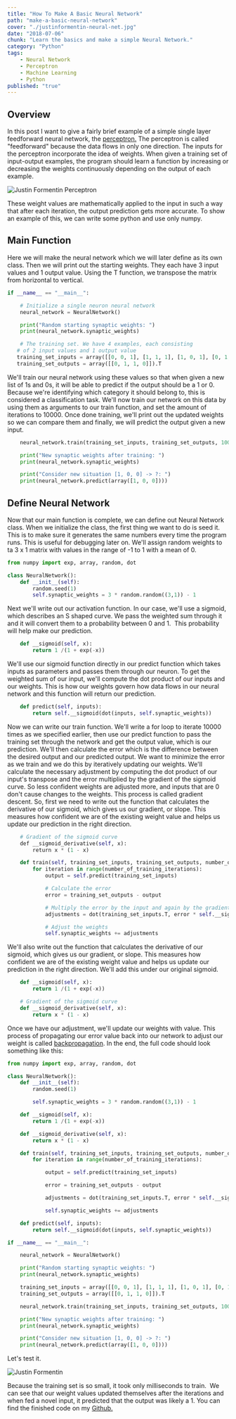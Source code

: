 ```yaml
---
title: "How To Make A Basic Neural Network"
path: "make-a-basic-neural-network"
cover: "./justinformentin-neural-net.jpg"
date: "2018-07-06"
chunk: "Learn the basics and make a simple Neural Network."
category: "Python"
tags:
    - Neural Network
    - Perceptron
    - Machine Learning
    - Python
published: "true"
---
```





## Overview

In this post I want to give a fairly brief example of a simple single layer feedforward neural network, the [perceptron.](http://computing.dcu.ie/~humphrys/Notes/Neural/single.neural.html) The perceptron is called "feedforward" because the data flows in only one direction. The inputs for the perceptron incorporate the idea of weights. When given a training set of input-output examples, the program should learn a function by increasing or decreasing the weights continuously depending on the output of each example.

![Justin Formentin Perceptron](./perceptron_schematic_overview.png)

These weight values are mathematically applied to the input in such a way that after each iteration, the output prediction gets more accurate. To show an example of this, we can write some python and use only numpy.  

## Main Function

Here we will make the neural network which we will later define as its own class. Then we will print out the starting weights. They each have 3 input values and 1 output value. Using the T function, we transpose the matrix from horizontal to vertical.

```python
if __name__ == "__main__":

    # Initialize a single neuron neural network
    neural_network = NeuralNetwork()

    print("Random starting synaptic weights: ")
    print(neural_network.synaptic_weights)

    # The training set. We have 4 examples, each consisting
   # of 2 input values and 1 output value
   training_set_inputs = array([[0, 0, 1], [1, 1, 1], [1, 0, 1], [0, 1, 1]])
   training_set_outputs = array([[0, 1, 1, 0]]).T
```

We'll train our neural network using these values so that when given a new list of 1s and 0s, it will be able to predict if the output should be a 1 or 0\. Because we're identifying which category it should belong to, this is considered a classification task. We'll now train our network on this data by using them as arguments to our train function, and set the amount of iterations to 10000\. Once done training, we'll print out the updated weights so we can compare them and finally, we will predict the output given a new input.

```python
    neural_network.train(training_set_inputs, training_set_outputs, 10000)

    print("New synaptic weights after training: ")
    print(neural_network.synaptic_weights)

    print("Consider new situation [1, 0, 0] -> ?: ")
    print(neural_network.predict(array([1, 0, 0])))
```

## Define Neural Network

Now that our main function is complete, we can define out Neural Network class. When we initialize the class, the first thing we want to do is seed it. This is to make sure it generates the same numbers every time the program runs. This is useful for debugging later on. We'll assign random weights to ta 3 x 1 matrix with values in the range of -1 to 1 with a mean of 0.

```python
from numpy import exp, array, random, dot

class NeuralNetwork():
    def __init__(self):
        random.seed(1)
        self.synaptic_weights = 3 * random.random((3,1)) - 1
```

Next we'll write out our activation function. In our case, we'll use a sigmoid, which describes an S shaped curve. We pass the weighted sum through it and it will convert them to a probability between 0 and 1.  This probability will help make our prediction.

```python
    def __sigmoid(self, x):
        return 1 /(1 + exp(-x))
```

We'll use our sigmoid function directly in our predict function which takes inputs as parameters and passes them through our neuron. To get the weighted sum of our input, we'll compute the dot product of our inputs and our weights. This is how our weights govern how data flows in our neural network and this function will return our prediction.

```python
    def predict(self, inputs):
        return self.__sigmoid(dot(inputs, self.synaptic_weights))
```

Now we can write our train function. We'll write a for loop to iterate 10000 times as we specified earlier, then use our predict function to pass the training set through the network and get the output value, which is our prediction. We'll then calculate the error which is the difference between the desired output and our predicted output. We want to minimize the error as we train and we do this by iteratively updating our weights. We'll calculate the necessary adjustment by computing the dot product of our input's transpose and the error multiplied by the gradient of the sigmoid curve. So less confident weights are adjusted more, and inputs that are 0 don't cause changes to the weights. This process is called gradient descent. So, first we need to write out the function that calculates the derivative of our sigmoid, which gives us our gradient, or slope. This measures how confident we are of the existing weight value and helps us update our prediction in the right direction.

```python
    # Gradient of the sigmoid curve 
    def __sigmoid_derivative(self, x): 
        return x * (1 - x)

    def train(self, training_set_inputs, training_set_outputs, number_of_training_iterations):
        for iteration in range(number_of_training_iterations):
            output = self.predict(training_set_inputs)

            # Calculate the error
            error = training_set_outputs - output

            # Multiply the error by the input and again by the gradient of the sigmoid curve
            adjustments = dot(training_set_inputs.T, error * self.__sigmoid_derivative(output))

            # Adjust the weights
            self.synaptic_weights += adjustments
```

We'll also write out the function that calculates the derivative of our sigmoid, which gives us our gradient, or slope. This measures how confident we are of the existing weight value and helps us update our prediction in the right direction. We'll add this under our original sigmoid.

```python
    def __sigmoid(self, x):
        return 1 /(1 + exp(-x))

    # Gradient of the sigmoid curve
    def __sigmoid_derivative(self, x):
        return x * (1 - x)
```

Once we have our adjustment, we'll update our weights with value. This process of propagating our error value back into our network to adjust our weight is called [backpropagation](http://neuralnetworksanddeeplearning.com/chap2.html). In the end, the full code should look something like this:

```python
from numpy import exp, array, random, dot

class NeuralNetwork():
    def __init__(self):
        random.seed(1)

        self.synaptic_weights = 3 * random.random((3,1)) - 1

    def __sigmoid(self, x):
        return 1 /(1 + exp(-x))

    def __sigmoid_derivative(self, x):
        return x * (1 - x)

    def train(self, training_set_inputs, training_set_outputs, number_of_training_iterations):
        for iteration in range(number_of_training_iterations):

            output = self.predict(training_set_inputs)

            error = training_set_outputs - output

            adjustments = dot(training_set_inputs.T, error * self.__sigmoid_derivative(output))

            self.synaptic_weights += adjustments

    def predict(self, inputs):
        return self.__sigmoid(dot(inputs, self.synaptic_weights))

if __name__ == "__main__":

    neural_network = NeuralNetwork()

    print("Random starting synaptic weights: ")
    print(neural_network.synaptic_weights)

    training_set_inputs = array([[0, 0, 1], [1, 1, 1], [1, 0, 1], [0, 1, 1]])
    training_set_outputs = array([[0, 1, 1, 0]]).T

    neural_network.train(training_set_inputs, training_set_outputs, 10000)

    print("New synaptic weights after training: ")
    print(neural_network.synaptic_weights)

    print("Consider new situation [1, 0, 0] -> ?: ")
    print(neural_network.predict(array([1, 0, 0])))
```

Let's test it.

![Justin Formentin](./JustinFormentinNNtest.png)

Because the training set is so small, it took only milliseconds to train.  We can see that our weight values updated themselves after the iterations and when fed a novel input, it predicted that the output was likely a 1. You can find the finished code on my [Github.](https://github.com/justinformentin/simple-neural-network)